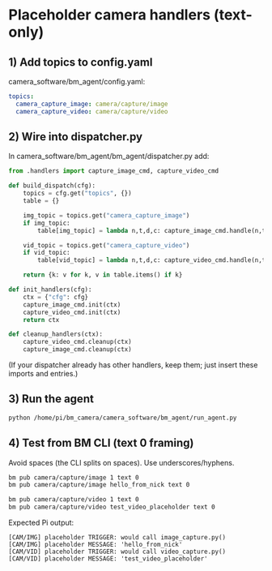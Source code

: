 
# Placeholder camera handlers (text-only)

## 1) Add topics to config.yaml
camera_software/bm_agent/config.yaml:
```yaml
topics:
  camera_capture_image: camera/capture/image
  camera_capture_video: camera/capture/video
```

## 2) Wire into dispatcher.py
In camera_software/bm_agent/bm_agent/dispatcher.py add:

```python
from .handlers import capture_image_cmd, capture_video_cmd

def build_dispatch(cfg):
    topics = cfg.get("topics", {})
    table = {}

    img_topic = topics.get("camera_capture_image")
    if img_topic:
        table[img_topic] = lambda n,t,d,c: capture_image_cmd.handle(n,t,d,c)

    vid_topic = topics.get("camera_capture_video")
    if vid_topic:
        table[vid_topic] = lambda n,t,d,c: capture_video_cmd.handle(n,t,d,c)

    return {k: v for k, v in table.items() if k}

def init_handlers(cfg):
    ctx = {"cfg": cfg}
    capture_image_cmd.init(ctx)
    capture_video_cmd.init(ctx)
    return ctx

def cleanup_handlers(ctx):
    capture_video_cmd.cleanup(ctx)
    capture_image_cmd.cleanup(ctx)
```

(If your dispatcher already has other handlers, keep them; just insert these imports and entries.)

## 3) Run the agent
```bash
python /home/pi/bm_camera/camera_software/bm_agent/run_agent.py
```

## 4) Test from BM CLI (text 0 framing)
Avoid spaces (the CLI splits on spaces). Use underscores/hyphens.

```bash
bm pub camera/capture/image 1 text 0
bm pub camera/capture/image hello_from_nick text 0

bm pub camera/capture/video 1 text 0
bm pub camera/capture/video test_video_placeholder text 0
```

Expected Pi output:
```
[CAM/IMG] placeholder TRIGGER: would call image_capture.py()
[CAM/IMG] placeholder MESSAGE: 'hello_from_nick'
[CAM/VID] placeholder TRIGGER: would call video_capture.py()
[CAM/VID] placeholder MESSAGE: 'test_video_placeholder'
```
